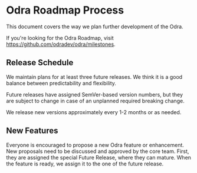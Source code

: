 # Odra Roadmap Process

This document covers the way we plan further development of the Odra.

If you're looking for the Odra Roadmap,
visit <https://github.com/odradev/odra/milestones>.

## Release Schedule

We maintain plans for at least three future releases.
We think it is a good balance between predictability and flexibility.

Future releases have assigned SemVer-based version numbers, but they are
subject to change in case of an unplanned required breaking change.

We release new versions approximately every 1-2 months or as needed.

## New Features

Everyone is encouraged to propose a new Odra feature or enhancement.
New proposals need to be discussed and approved by the core team.
First, they are assigned the special Future Release, where they can mature.
When the feature is ready, we assign it to the one of the future release.
